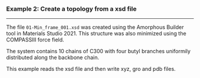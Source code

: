 ### Example 2: Create a topology from a xsd file
________________

The file `01-Min_frame_001.xsd` was created using the Amorphous Builder tool in Materials Studio 2021. This structure was also minimized using the COMPASSIII force field.

The system contains 10 chains of C300 with four butyl branches uniformily distributed along the backbone chain. 

This example reads the xsd file and then write xyz, gro and pdb files. 